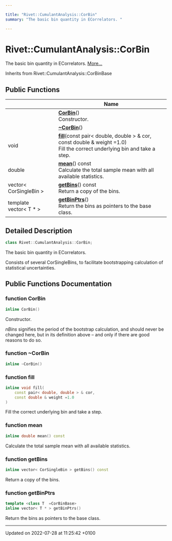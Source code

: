 ```yaml
---

title: "Rivet::CumulantAnalysis::CorBin"
summary: "The basic bin quantity in ECorrelators. "

---
```


# Rivet::CumulantAnalysis::CorBin



The basic bin quantity in ECorrelators.  [More...](#detailed-description)

Inherits from Rivet::CumulantAnalysis::CorBinBase

## Public Functions

|                | Name           |
| -------------- | -------------- |
| | **[CorBin](http://example.org/classes/classrivet_1_1cumulantanalysis_1_1corbin/#function-corbin)**()<br>Constructor.  |
| | **[~CorBin](http://example.org/classes/classrivet_1_1cumulantanalysis_1_1corbin/#function-~corbin)**() |
| void | **[fill](http://example.org/classes/classrivet_1_1cumulantanalysis_1_1corbin/#function-fill)**(const pair< double, double > & cor, const double & weight =1.0)<br>Fill the correct underlying bin and take a step.  |
| double | **[mean](http://example.org/classes/classrivet_1_1cumulantanalysis_1_1corbin/#function-mean)**() const<br>Calculate the total sample mean with all available statistics.  |
| vector< CorSingleBin > | **[getBins](http://example.org/classes/classrivet_1_1cumulantanalysis_1_1corbin/#function-getbins)**() const<br>Return a copy of the bins.  |
| template <class T  =CorBinBase\> <br>vector< T * > | **[getBinPtrs](http://example.org/classes/classrivet_1_1cumulantanalysis_1_1corbin/#function-getbinptrs)**()<br>Return the bins as pointers to the base class.  |

## Detailed Description

```cpp
class Rivet::CumulantAnalysis::CorBin;
```

The basic bin quantity in ECorrelators. 

Consists of several CorSingleBins, to facilitate bootstrapping calculation of statistical uncertainties. 

## Public Functions Documentation

### function CorBin

```cpp
inline CorBin()
```

Constructor. 

_nBins_ signifies the period of the bootstrap calculation, and should never be changed here, but in its definition above &ndash; and only if there are good reasons to do so. 


### function ~CorBin

```cpp
inline ~CorBin()
```


### function fill

```cpp
inline void fill(
    const pair< double, double > & cor,
    const double & weight =1.0
)
```

Fill the correct underlying bin and take a step. 

### function mean

```cpp
inline double mean() const
```

Calculate the total sample mean with all available statistics. 

### function getBins

```cpp
inline vector< CorSingleBin > getBins() const
```

Return a copy of the bins. 

### function getBinPtrs

```cpp
template <class T  =CorBinBase>
inline vector< T * > getBinPtrs()
```

Return the bins as pointers to the base class. 

-------------------------------

Updated on 2022-07-28 at 11:25:42 +0100
